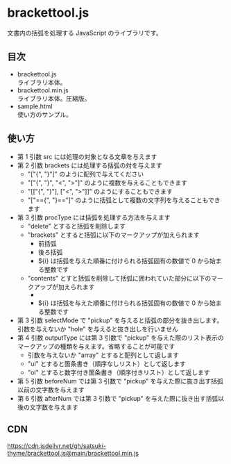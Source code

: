 # brackettool.js
文書内の括弧を処理する JavaScript のライブラリです。

## 目次
* brackettool.js  
  ライブラリ本体。
* brackettool.min.js  
  ライブラリ本体。圧縮版。
* sample.html  
  使い方のサンプル。

## 使い方
* 第 1 引数 src には処理の対象となる文章を与えます
* 第 2 引数 brackets には処理する括弧の対を与えます
  * "\["{", "}"\]" のように配列で与えてください
  * "\["{", "}", "<", ">"\]" のように複数を与えることもできます
  * "\[\["{", "}"\], \["<", ">"\]\]" のようにすることもできます
  * "\["=={", "}=="\]" のように括弧として複数の文字列を与えることもできます
* 第 3 引数 procType には括弧を処理する方法を与えます
  * "delete" とすると括弧を削除します
  * "brackets" とすると括弧に以下のマークアップが加えられます
    * 前括弧 <span class="brackets brackets-before brackets-${i}">
    * 後ろ括弧 <span class="brackets brackets-after brackets-${i}">
    * ${i} は括弧を与えた順番に付けられる括弧固有の数値で 0 から始まる整数です
  * "contents" とすと括弧を削除して括弧に囲われていた部分に以下のマークアップが加えられます
    * <span class="brackets brackets-${i}">
    * ${i} は括弧を与えた順番に付けられる括弧固有の数値で 0 から始まる整数です
* 第 3 引数 selectMode で "pickup" を与えると括弧の部分を抜き出します。引数を与えないか "hole" を与えると抜き出しを行いません
* 第 4 引数 outputType には第 3 引数で "pickup" を与えた際のリスト表示のマークアップの種類を与えます。省略することが可能です
  * 引数を与えないか "array" とすると配列として返します
  * "ul" とすると箇条書き（順序なしリスト）として返します
  * "ol" とすると数字付き箇条書き（順序付きリスト）として返します
* 第 5 引数 beforeNum では第 3 引数で "pickup" を与えた際に抜き出す括弧以前の文字数を与えます
* 第 6 引数 afterNum では第 3 引数で "pickup" を与えた際に抜き出す括弧以後の文字数を与えます

## CDN
https://cdn.jsdelivr.net/gh/satsuki-thyme/brackettool.js@main/brackettool.min.js
